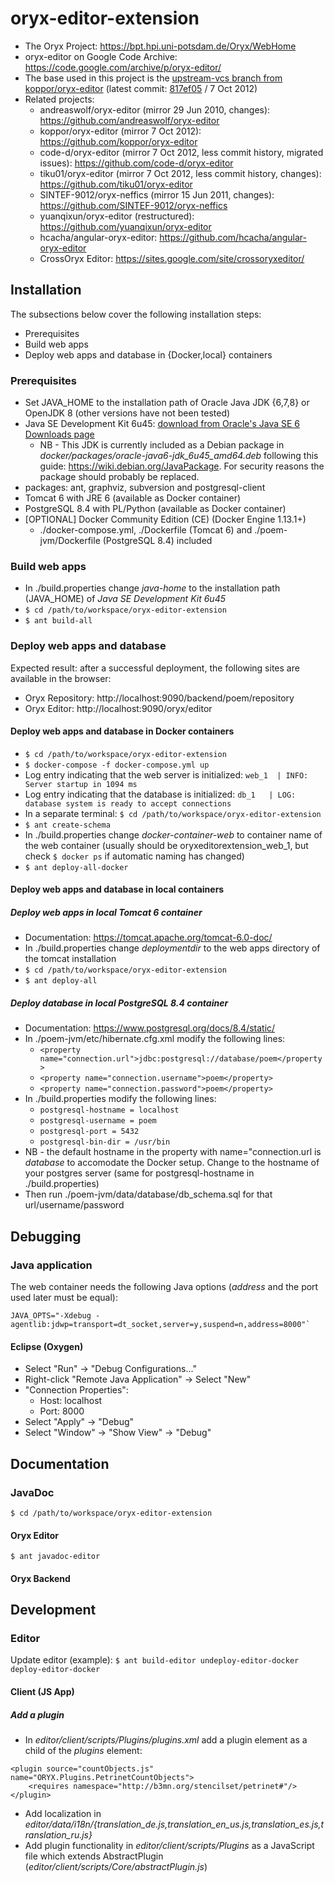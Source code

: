 # oryx-editor-extension
* The Oryx Project: https://bpt.hpi.uni-potsdam.de/Oryx/WebHome
* oryx-editor on Google Code Archive: https://code.google.com/archive/p/oryx-editor/
* The base used in this project is the [upstream-vcs branch from koppor/oryx-editor](https://github.com/koppor/oryx-editor/tree/upstream-vcs) (latest commit: [817ef05](https://github.com/koppor/oryx-editor/commit/817ef053c09152dc87ebfa8d741410244d0ad585) / 7 Oct 2012)
* Related projects:
    * andreaswolf/oryx-editor (mirror  29 Jun 2010, changes): https://github.com/andreaswolf/oryx-editor
    * koppor/oryx-editor (mirror 7 Oct 2012): https://github.com/koppor/oryx-editor
    * code-d/oryx-editor (mirror 7 Oct 2012, less commit history, migrated issues): https://github.com/code-d/oryx-editor
    * tiku01/oryx-editor (mirror 7 Oct 2012, less commit history, changes): https://github.com/tiku01/oryx-editor
    * SINTEF-9012/oryx-neffics (mirror 15 Jun 2011, changes): https://github.com/SINTEF-9012/oryx-neffics
    * yuanqixun/oryx-editor (restructured): https://github.com/yuanqixun/oryx-editor
    * hcacha/angular-oryx-editor: https://github.com/hcacha/angular-oryx-editor
    * CrossOryx Editor: https://sites.google.com/site/crossoryxeditor/


## Installation
The subsections below cover the following installation steps:
* Prerequisites
* Build web apps
* Deploy web apps and database in {Docker,local} containers

### Prerequisites
* Set JAVA_HOME to the installation path of Oracle Java JDK {6,7,8} or OpenJDK 8 (other versions have not been tested)
* Java SE Development Kit 6u45: [download from Oracle's Java SE 6 Downloads page](http://www.oracle.com/technetwork/java/javase/downloads/java-archive-downloads-javase6-419409.html)
    * NB - This JDK is currently included as a Debian package in *docker/packages/oracle-java6-jdk_6u45_amd64.deb* following this guide: https://wiki.debian.org/JavaPackage. For security reasons the package should probably be replaced.
* packages: ant, graphviz, subversion and postgresql-client
* Tomcat 6 with JRE 6 (available as Docker container)
* PostgreSQL 8.4 with PL/Python (available as Docker container)
* [OPTIONAL] Docker Community Edition (CE) (Docker Engine 1.13.1+)
    * ./docker-compose.yml, ./Dockerfile (Tomcat 6) and ./poem-jvm/Dockerfile (PostgreSQL 8.4) included

### Build web apps
* In ./build.properties change *java-home* to the installation path (JAVA_HOME) of *Java SE Development Kit 6u45*
* `$ cd /path/to/workspace/oryx-editor-extension`
* `$ ant build-all`

### Deploy web apps and database
Expected result: after a successful deployment, the following sites are available in the browser:
* Oryx Repository: http://localhost:9090/backend/poem/repository
* Oryx Editor: http://localhost:9090/oryx/editor

#### Deploy web apps and database in Docker containers
* `$ cd /path/to/workspace/oryx-editor-extension`
* `$ docker-compose -f docker-compose.yml up`
* Log entry indicating that the web server is initialized: `web_1  | INFO: Server startup in 1094 ms`
* Log entry indicating that the database is initialized: `db_1   | LOG:  database system is ready to accept connections`
* In a separate terminal: `$ cd /path/to/workspace/oryx-editor-extension`
* `$ ant create-schema`
* In ./build.properties change *docker-container-web* to container name of the web container (usually should be oryxeditorextension_web_1, but check `$ docker ps` if automatic naming has changed)
* `$ ant deploy-all-docker`

#### Deploy web apps and database in local containers
##### Deploy web apps in local Tomcat 6 container
* Documentation: https://tomcat.apache.org/tomcat-6.0-doc/
* In ./build.properties change *deploymentdir* to the web apps directory of the tomcat installation
* `$ cd /path/to/workspace/oryx-editor-extension`
* `$ ant deploy-all`

##### Deploy database in local PostgreSQL 8.4 container
* Documentation: https://www.postgresql.org/docs/8.4/static/
* In ./poem-jvm/etc/hibernate.cfg.xml modify the following lines:
    * `<property name="connection.url">jdbc:postgresql://database/poem</property>`
    * `<property name="connection.username">poem</property>`
    * `<property name="connection.password">poem</property>`
* In ./build.properties modify the following lines:
    * `postgresql-hostname = localhost`
    * `postgresql-username = poem`
    * `postgresql-port = 5432`
    * `postgresql-bin-dir = /usr/bin`
* NB - the default hostname in the property with name="connection.url is *database* to accomodate the Docker setup. Change to the hostname of your postgres server (same for postgresql-hostname in ./build.properties)
* Then run ./poem-jvm/data/database/db_schema.sql for that url/username/password

## Debugging
### Java application
The web container needs the following Java options (*address* and the port used later must be equal):
```
JAVA_OPTS="-Xdebug -agentlib:jdwp=transport=dt_socket,server=y,suspend=n,address=8000"`
```
#### Eclipse (Oxygen)
* Select "Run" -> "Debug Configurations..."
* Right-click "Remote Java Application" -> Select "New"
* "Connection Properties":
    * Host: localhost
    * Port: 8000
* Select "Apply" -> "Debug"
* Select "Window" -> "Show View" -> "Debug"

## Documentation

### JavaDoc
`$ cd /path/to/workspace/oryx-editor-extension`

#### Oryx Editor
`$ ant javadoc-editor`

#### Oryx Backend

## Development

### Editor

Update editor (example): `$ ant build-editor undeploy-editor-docker deploy-editor-docker`

#### Client (JS App)

##### Add a plugin
* In *editor/client/scripts/Plugins/plugins.xml* add a plugin element as a child of the *plugins* element:
```
<plugin source="countObjects.js" name="ORYX.Plugins.PetrinetCountObjects">
    <requires namespace="http://b3mn.org/stencilset/petrinet#"/>
</plugin>
```
* Add localization in *editor/data/i18n/{translation_de.js,translation_en_us.js,translation_es.js,translation_ru.js}*
* Add plugin functionality in *editor/client/scripts/Plugins* as a JavaScript file which extends AbstractPlugin (*editor/client/scripts/Core/abstractPlugin.js*)
